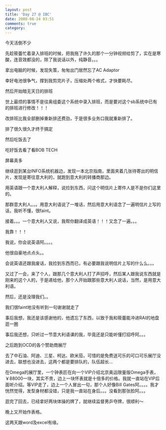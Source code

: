 ```yaml
---
layout: post
title: 'Day 27 @ IBC'
date: 2008-08-24 03:51
comments: true
category: 
---
```

    

今天活倒不少

  

  

先趁筱蕾忙着录入排班的时候，把我拖了许久的那个一分钟视频给剪了，实在是寒酸，连音效都没的，除了我说话以外，纯静音。。。

拿出电脑的时候，发现失策，匆匆出门居然忘了AC Adaptor

幸好电池很争气，撑到我剪完片子，压缩处两个格式，才快要耗尽。

  

  

然后开始暗无天日的排班

世上最烦的事情不是往奥组委这个系统中录入排班，而是要对这个sb系统中已有的排班进行修改！！！

改排班比我全部删掉重新排还费劲，于是很多业务口我就重新排了。

  

排了很久很久才终于搞定

  

  

然后吃饭去了

吃好饭去看了看BOB TECH

屏幕真多

继续逛到某台INFO系统机器边，发现一本北京指南，里面夹着几张待寄出的明信片，发现是寄往意大利的，就跑到意大利的转播商那边。

用英语跟一个意大利人解释，说捡到东西，问这个明信片上寄件人是不是你们这里的。

那群意大利人。。。用意大利语说了一堆话，然后用意大利语念了一遍明信片上写的话，我听不懂，很faint。

接着。。。一个意大利人又说，我帮你翻译成英语！！！又念了一遍。。。

我靠！！！

我说，你会说英语阿。。。。

他很自豪地点点头。。

会说英语还跟我废话，我捡到东西而已，有必要跟我说明信片上写的什么么。。。

又过了一会，来了个人，跟那几个意大利人打了声招呼，然后某人跟我说东西就是刚来的这个人的，于是递给他，那个人开始跟那些意大利人说话，当然，是用意大利语。

然后，还是没理我们。。

我们很faint地没有听到一句谢谢就走了

  

事后我想，我还是该感谢他的，他遗忘了东西，以致于我和筱蕾能冲进RAI的地盘逛一圈

事后我还想，只听过一节意大利语课的我，毕竟还是只能听懂打招呼阿。。。

  

  

之后跑到OCD的各个赞助商展厅

去了中石油、阿迪、三星、柯达、欧米茄，可惜的是免费送可乐的可口可乐展厅没进去，联想也没进去，这两个都是要排队的，队伍超长…

在Omega的展厅里，一个钟表匠在向一个VIP介绍北京奥运限量版Omega手表，￥88000一块，其实不贵，边上一块怀表就是十倍多的价格。我就一直站在VIP后面听介绍。等VIP走了，边上一个人冒出一句，那个人好像Bill Gates阿。。。。我才恍然觉得，发型身材都没错，只是我一直站在身后。。。没看到那张脸阿。。。

  

  

逛完了回去，已经拿好两块体操的牌了，就继续监督男乒夺牌，很顺利～

  

晚上又开始作表格。

  

这两天跟word及excel有缘。
